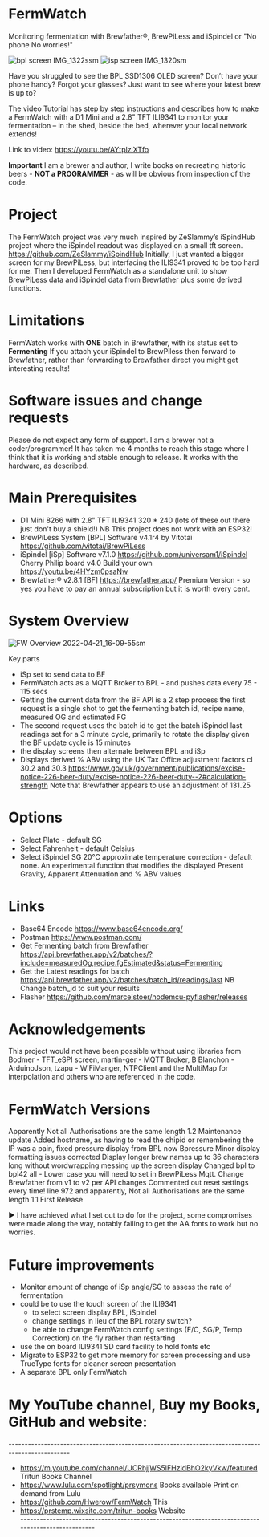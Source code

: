 # FermWatch
Monitoring fermentation with Brewfather®, BrewPiLess and iSpindel or "No phone No worries!"

![bpl screen IMG_1322ssm](https://user-images.githubusercontent.com/38124525/164382814-4af067e7-b47f-446a-a56a-18721918490c.JPG) ![isp screen IMG_1320sm](https://user-images.githubusercontent.com/38124525/164383131-8af7bd72-f092-484e-ae2c-08549dafd988.JPG)

Have you struggled to see the BPL SSD1306 OLED screen?
Don’t have your phone handy?
Forgot your glasses?
Just want to see where your latest brew is up to?

The video Tutorial has step by step instructions and describes how to make a FermWatch with a D1 Mini and a 2.8" TFT ILI9341 to monitor your fermentation – in the shed, beside the bed, wherever your local network extends!

  
Link to video:   https://youtu.be/AYtplzlXTfo 

**Important** I am a brewer and author, I write books on recreating historic beers - **NOT a PROGRAMMER** - as will be obvious from inspection of the code.
# Project
The FermWatch project was very much inspired by ZeSlammy’s iSpindHub project where the iSpindel readout was displayed on a small tft screen. https://github.com/ZeSlammy/iSpindHub
Initially, I just wanted a bigger screen for my BrewPiLess, but interfacing the ILI9341 proved to be too hard for me. Then I developed FermWatch as a standalone unit  to show BrewPiLess data and iSpindel data from Brewfather plus some derived functions. 
# Limitations
FermWatch works with **ONE** batch in Brewfather, with its status set to **Fermenting**
If you attach your iSpindel to BrewPiless then forward to Brewfather, rather than forwarding to Brewfather direct you might get interesting results!
# Software issues and change requests
Please do not expect any form of support. I am a brewer not a coder/programmer! It has taken me 4 months to reach this stage where I think that it is working and stable enough to release. It works with the hardware, as described. 
# Main Prerequisites
- D1 Mini 8266 with 2.8" TFT ILI9341 320 * 240 (lots of these out there just don't buy a shield!) NB This project does not work with an ESP32!
- BrewPiLess System [BPL] Software v4.1r4 by Vitotai  https://github.com/vitotai/BrewPiLess
- iSpindel [iSp] Software v7.1.0 https://github.com/universam1/iSpindel    Cherry Philip board v4.0 Build your own https://youtu.be/4HYzm0psaNw
- Brewfather® v2.8.1 [BF]  https://brewfather.app/ Premium Version - so yes you have to pay an annual subscription but it is worth every cent.
# System Overview
![FW Overview 2022-04-21_16-09-55sm](https://user-images.githubusercontent.com/38124525/164385886-e3cf825e-5781-480c-b466-e32460241675.png)

Key parts
- iSp set to send data to BF
- FermWatch acts as a MQTT Broker to BPL - and pushes data every 75 - 115 secs
- Getting the current data from the BF API is a 2 step process the first request is a single shot to get the fermenting batch id, recipe name, measured OG and estimated FG
- The second request uses the batch id to get the batch iSpindel last readings  set for a 3 minute cycle, primarily to rotate the display  given the BF update cycle is 15 minutes
- the display screens then alternate between BPL and iSp
- Displays derived % ABV using the UK Tax Office adjustment factors cl 30.2 and 30.3 https://www.gov.uk/government/publications/excise-notice-226-beer-duty/excise-notice-226-beer-duty--2#calculation-strength Note that Brewfather appears to use an adjustment of 131.25
# Options
- Select Plato - default SG
- Select Fahrenheit  - default Celsius
- Select iSpindel SG 20°C approximate temperature correction - default none. 	An experimental function that modifies the displayed Present 	Gravity, Apparent Attenuation and % ABV values

# Links
- Base64 Encode  https://www.base64encode.org/ 
- Postman   https://www.postman.com/ 
- Get Fermenting batch from Brewfather  https://api.brewfather.app/v2/batches/?include=measuredOg,recipe.fgEstimated&status=Fermenting
- Get the Latest readings for batch https://api.brewfather.app/v2/batches/batch_id/readings/last  NB Change batch_id to suit your results
- Flasher https://github.com/marcelstoer/nodemcu-pyflasher/releases

# Acknowledgements
This project would not have been possible without using libraries from Bodmer - TFT_eSPI screen, martin-ger - MQTT Broker, B Blanchon - ArduinoJson, tzapu - WiFiManger, NTPClient and the MultiMap for interpolation and others who are referenced in the code.

# FermWatch Versions
Apparently Not all Authorisations are the same length
1.2  Maintenance update
     Added hostname, as having to read the chipid or remembering the IP was a pain, fixed pressure display from BPL now Bpressure 
     Minor display formatting issues corrected
     Display longer brew names up to 36 characters long without wordwrapping messing up the screen display
     Changed bpl to bpl42 all - Lower case you will need to set in BrewPiLess Mqtt.
     Change Brewfather from v1 to v2 per API changes Commented out reset settings every time! line 972
     and apparently, Not all Authorisations are the same length
1.1 First Release

► I have achieved what I set out to do for the project, some compromises were made along the way, notably failing to get the AA fonts to work but no worries.

# Future improvements 
- Monitor amount of change of iSp angle/SG to assess the rate of fermentation
- could be to use the touch screen of the ILI9341 
  - to select screen display  BPL, iSpindel
  - change settings in lieu of the BPL rotary switch?
  - be able to change FermWatch config settings (F/C, SG/P, Temp Correction) on the fly  rather than restarting 
- use the on board ILI9341 SD card facility to hold fonts etc
- Migrate to ESP32 to get more memory for screen processing and use TrueType fonts for cleaner screen presentation
- A separate BPL only FermWatch
  
# My YouTube channel, Buy my Books, GitHub and website:  
\-------------------------------------------------------------------------------------------------  
- https://m.youtube.com/channel/UCRhjjWS5IFHzldBhO2kyVkw/featured   Tritun Books Channel
- https://www.lulu.com/spotlight/prsymons  Books available Print on demand from Lulu
- https://github.com/Hwerow/FermWatch  This 
- https://prstemp.wixsite.com/tritun-books   Website  
\-------------------------------------------------------------------------------------------------
